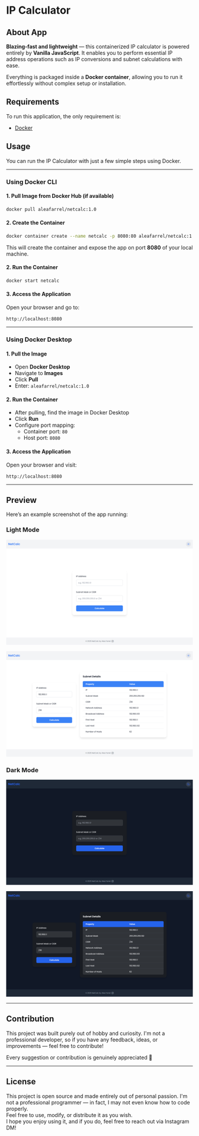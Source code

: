 # IP Calculator

## About App

**Blazing-fast and lightweight** — this containerized IP calculator is powered entirely by **Vanilla JavaScript**. It enables you to perform essential IP address operations such as IP conversions and subnet calculations with ease.

Everything is packaged inside a **Docker container**, allowing you to run it effortlessly without complex setup or installation.

## Requirements

To run this application, the only requirement is:

- [Docker](https://docs.docker.com/get-docker/)

## Usage

You can run the IP Calculator with just a few simple steps using Docker.

---

### Using Docker CLI

#### 1. Pull Image from Docker Hub (if available)

```bash
docker pull aleafarrel/netcalc:1.0
```

#### 2. Create the Container

```bash
docker container create --name netcalc -p 8080:80 aleafarrel/netcalc:1.0
```

This will create the container and expose the app on port **8080** of your local machine.

#### 2. Run the Container

```bash
docker start netcalc
```

#### 3. Access the Application

Open your browser and go to:

```
http://localhost:8080
```

---

### Using Docker Desktop

#### 1. Pull the Image

- Open **Docker Desktop**
- Navigate to **Images**
- Click **Pull**
- Enter: `aleafarrel/netcalc:1.0`

#### 2. Run the Container

- After pulling, find the image in Docker Desktop
- Click **Run**
- Configure port mapping:
  - Container port: `80`
  - Host port: `8080`

#### 3. Access the Application

Open your browser and visit:

```
http://localhost:8080
```

---

## Preview

Here’s an example screenshot of the app running:

### Light Mode

![Netcalc Preview](pictures/netcalc_light1.png)

![Netcalc Preview](pictures/netcalc_light2.png)

### Dark Mode

![Netcalc Preview](pictures/netcalc_dark1.png)

![Netcalc Preview](pictures/netcalc_dark2.png)

---

## Contribution

This project was built purely out of hobby and curiosity. I'm not a professional developer, so if you have any feedback, ideas, or improvements — feel free to contribute!

Every suggestion or contribution is genuinely appreciated 🙏

---

## License

This project is open source and made entirely out of personal passion. I'm not a professional programmer — in fact, I may not even know how to code properly.  
Feel free to use, modify, or distribute it as you wish.  
I hope you enjoy using it, and if you do, feel free to reach out via Instagram DM!